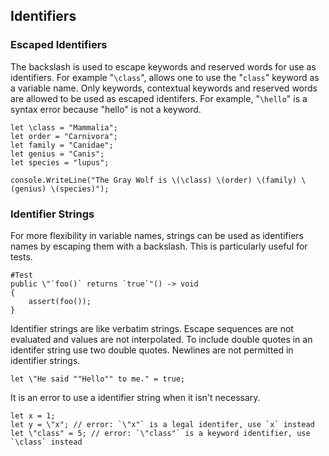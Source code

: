 ## Identifiers

### Escaped Identifiers

The backslash is used to escape keywords and reserved words for use as identifiers. For example "`\class`", allows one to use the "`class`" keyword as a variable name. Only keywords, contextual keywords and reserved words are allowed to be used as escaped identifers. For example, "`\hello`" is a syntax error because "hello" is not a keyword.

```adamant
let \class = "Mammalia";
let order = "Carnivora";
let family = "Canidae";
let genius = "Canis";
let species = "lupus";

console.WriteLine("The Gray Wolf is \(\class) \(order) \(family) \(genius) \(species)");
```

### Identifier Strings

For more flexibility in variable names, strings can be used as identifiers names by escaping them with a backslash. This is particularly useful for tests.

```adamant
#Test
public \"`foo()` returns `true`"() -> void
{
    assert(foo());
}
```

Identifier strings are like verbatim strings. Escape sequences are not evaluated and values are not interpolated. To include double quotes in an identifer string use two double quotes. Newlines are not permitted in identifier strings.

```adamant
let \"He said ""Hello"" to me." = true;
```

It is an error to use a identifier string when it isn't necessary.

```adamant
let x = 1;
let y = \"x"; // error: `\"x"` is a legal identifer, use `x` instead
let \"class" = 5; // error: `\"class"` is a keyword identifier, use `\class` instead
```
